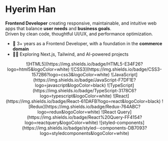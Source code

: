 # Hyerim Han

**Frontend Developer** creating responsive, maintainable, and intuitive web apps that balance **user needs** and **business goals**.  
Driven by clean code, thoughtful UI/UX, and performance optimization.

- 💼 3+ years as a Frontend Developer, with a foundation in the **commerce domain**
- 🏃‍♂️ Exploring Next.js, Tailwind, and AI-powered projects

<div align="center">
![HTML5](https://img.shields.io/badge/HTML5-E34F26?logo=html5&logoColor=white)
![CSS3](https://img.shields.io/badge/CSS3-1572B6?logo=css3&logoColor=white)
![JavaScript](https://img.shields.io/badge/JavaScript-F7DF1E?logo=javascript&logoColor=black)
![TypeScript](https://img.shields.io/badge/TypeScript-3178C6?logo=typescript&logoColor=white)
![React](https://img.shields.io/badge/React-61DAFB?logo=react&logoColor=black)
![Redux](https://img.shields.io/badge/Redux-764ABC?logo=redux&logoColor=white)
![React Query](https://img.shields.io/badge/React%20Query-FF4154?logo=reactquery&logoColor=white)
![styled-components](https://img.shields.io/badge/styled--components-DB7093?logo=styledcomponents&logoColor=white)
</div>
